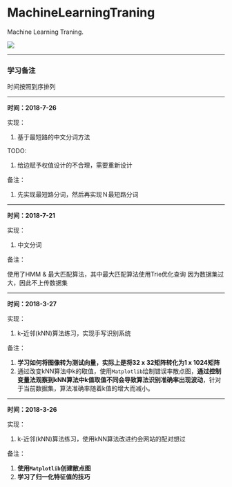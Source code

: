 # MachineLearningTraning
Machine Learning Traning.

![](http://m.qpic.cn/psb?/V14BLyqR3DKLPG/uAz29WjODNufqz6WZKoA4DXhmDUi98RWnd8xHsb94yA!/b/dEIBAAAAAAAA&bo=9AFiAQAAAAARF7Y!&rf=viewer_4)



----
### **学习备注**
时间按照到序排列

---

**时间：2018-7-26**

实现：
1. 基于最短路的中文分词方法

TODO:
1. 给边赋予权值设计的不合理，需要重新设计

备注：
1. 先实现最短路分词，然后再实现Ｎ最短路分词

---

**时间：2018-7-21**

实现：
1. 中文分词

备注：

使用了HMM & 最大匹配算法，其中最大匹配算法使用Trie优化查询
因为数据集过大，因此不上传数据集

---
**时间：2018-3-27**

实现：
1. k\-近邻(kNN)算法练习，实现手写识别系统

备注：
1. **学习如何将图像转为测试向量，实际上是将32 x 32矩阵转化为1 x 1024矩阵**
2. 通过改变kNN算法中k的取值，使用`Matplotlib`绘制错误率散点图，**通过控制变量法观察到kNN算法中k值取值不同会导致算法识别准确率出现波动**，针对于当前数据集，算法准确率随着k值的增大而减小。

----

**时间：2018-3-26**

实现：
 1. k\-近邻(kNN)算法练习，使用kNN算法改进约会网站的配对想过

备注：

 1. **使用`Matplotlib`创建散点图**
 2. **学习了归一化特征值的技巧**
